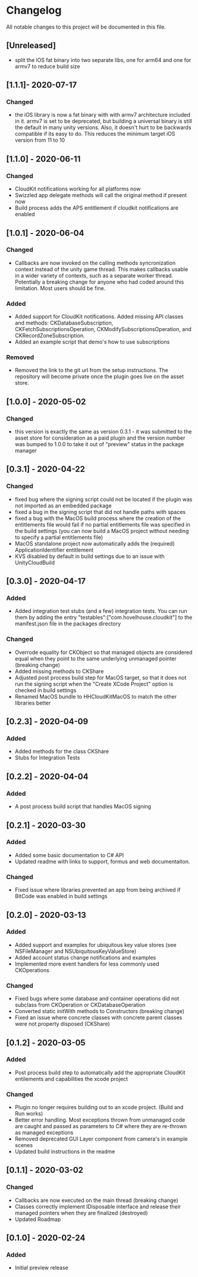 # Changelog
All notable changes to this project will be documented in this file.

## [Unreleased]
- split the iOS fat binary into two separate libs, one for arm64 and one for armv7 to reduce build size

## [1.1.1]- 2020-07-17
### Changed
- the iOS library is now a fat binary with with armv7 architecture included in it. armv7 is set to be deprecated, but building a universal binary is still the default in many unity versions. Also, it doesn't hurt to be backwards compatible if its easy to do. This reduces the minimum target iOS version from 11 to 10

## [1.1.0] - 2020-06-11
### Changed
- CloudKit notifications working for all platforms now
- Swizzled app delegate methods will call the original method if present now
- Build process adds the APS entitlement if cloudkit notifications are enabled

## [1.0.1] - 2020-06-04
### Changed
- Callbacks are now invoked on the calling methods syncronization context instead of the unity game thread. This makes callbacks usable in a wider variety of contexts, such as a separate worker thread. Potentially a breaking change for anyone who had coded around this limitation. Most users should be fine.
### Added
- Added support for CloudKit notifications. Added missing API classes and methods: CKDatabaseSubscription, CKFetchSubscriptionsOperation, CKModifySubscriptionsOperation, and CKRecordZoneSubscription.
- Added an example script that demo's how to use subscriptions
### Removed
- Removed the link to the git url from the setup instructions. The repository will become private once the plugin goes live on the asset store. 

## [1.0.0] - 2020-05-02
### Changed
- this version is exactly the same as version 0.3.1 - it was submitted to the asset store for consideration as a paid plugin and the version number was bumped to 1.0.0 to take it out of "preview" status in the package manager

## [0.3.1] - 2020-04-22
### Changed
- fixed bug where the signing script could not be located if the plugin was not imported as an embedded package
- fixed a bug in the signing script that did not handle paths with spaces
- fixed a bug with the MacOS build process where the creation of the entitlements file would fail if no partial entitlements file was specified in the build settings (you can now build a MacOS project without needing to specify a partial entitlements file)
- MacOS standalone project now automatically adds the (required) ApplicationIdentifier entitlement
- KVS disabled by default in build settings due to an issue with UnityCloudBuild

## [0.3.0] - 2020-04-17
### Added
- Added integration test stubs (and a few) integration tests. You can run them by adding the entry "testables":["com.hovelhouse.cloudkit"] to the manifest.json file in the packages directory

### Changed
- Overrode equality for CKObject so that managed objects are considered equal when they point to the same underlying unmanaged pointer (breaking change)
- Added missing methods to CKShare
- Adjusted post process build step for MacOS target, so that it does not run the signing script when the "Create XCode Project" option is checked in build settings
- Renamed MacOS bundle to HHCloudKitMacOS to match the other libraries better

## [0.2.3] - 2020-04-09
### Added
- Added methods for the class CKShare
- Stubs for Integration Tests

## [0.2.2] - 2020-04-04
### Added
- A post process build script that handles MacOS signing

## [0.2.1] - 2020-03-30
### Added
- Added some basic documentation to C# API
- Updated readme with links to support, formus and web documentaiton.
### Changed
- Fixed issue where libraries prevented an app from being archived if BitCode was enabled in build settings

## [0.2.0] - 2020-03-13
### Added
- Added support and examples for ubiquitous key value stores (see NSFileManager and NSUbiquitousKeyValueStore)
- Added account status change notifications and examples
- Implemented more event handlers for less commonly used CKOperations

### Changed
- Fixed bugs where some database and container operations did not subclass from CKOperation or CKDatabaseOperation
- Converted static initWith methods to Constructors (breaking change)
- Fixed an issue where concrete classes with concrete parent classes were not property disposed (CKShare)

## [0.1.2] - 2020-03-05
### Added
- Post process build step to automatically add the appropriate CloudKit entilements and capabilities the xcode project
### Changed
- Plugin no longer requires building out to an xcode project. (Build and Run works)
- Better error handling. Most exceptions thrown from unmanaged code are caught and passed as parameters to C# where they are re-thrown as managed exceptions
- Removed deprecated GUI Layer component from camera's in example scenes
- Updated build instructions in the readme

## [0.1.1] - 2020-03-02
### Changed
- Callbacks are now executed on the main thread (breaking change)
- Classes correctly implement IDisposable interface and release their managed pointers when they are finalized (destroyed)
- Updated Roadmap

## [0.1.0] - 2020-02-24
### Added
- Initial preview release
